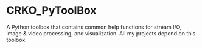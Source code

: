 # CRKO_PyToolBox
A Python toolbox that contains common help functions for stream I/O, image &amp; video processing, and visualization. All my projects depend on this toolbox.
